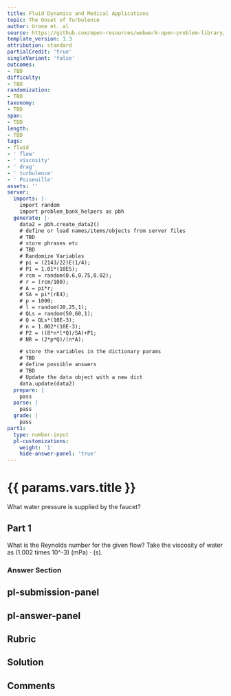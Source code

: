 ```yaml
---
title: Fluid Dynamics and Medical Applications
topic: The Onset of Turbulence
author: Urone et. al
source: https://github.com/open-resources/webwork-open-problem-library/tree/master/Contrib/BrockPhysics/College_Physics_Urone/12.Fluid_Dynamics_and_Medical_Applications/12-05.The_Onset_of_Turbulence/NU_U17_12_05_011.pg
template_version: 1.3
attribution: standard
partialCredit: 'true'
singleVariant: 'false'
outcomes:
- TBD
difficulty:
- TBD
randomization:
- TBD
taxonomy:
- TBD
span:
- TBD
length:
- TBD
tags:
- fluid
- ' flow'
- ' viscosity'
- ' drag'
- ' turbulence'
- ' Poiseuille'
assets: ''
server:
  imports: |-
    import random
    import problem_bank_helpers as pbh
  generate: |-
    data2 = pbh.create_data2()
    # define or load names/items/objects from server files
    # TBD
    # store phrases etc
    # TBD
    # Randomize Variables
    # pi = (2143/22)E(1/4);
    # P1 = 1.01*(10E5);
    # rcm = random(0.6,0.75,0.02);
    # r = (rcm/100);
    # A = pi*r;
    # SA = pi*(rE4);
    # p = 1000;
    # l = random(20,25,1);
    # QLs = random(50,60,1);
    # Q = QLs*(10E-3);
    # n = 1.002*(10E-3);
    # P2 = ((8*n*l*Q)/SA)+P1;
    # NR = (2*p*Q)/(n*A);

    # store the variables in the dictionary params
    # TBD
    # define possible answers
    # TBD
    # Update the data object with a new dict
    data.update(data2)
  prepare: |
    pass
  parse: |
    pass
  grade: |
    pass
part1:
  type: number-input
  pl-customizations:
    weight: '1'
    hide-answer-panel: 'true'
---
```


# {{ params.vars.title }} 


What water pressure is supplied by the faucet?

## Part 1 
What is the Reynolds number for the given flow? Take the viscosity of water as (1.002 times 10^-3) (mPa) $\cdot$ (s). 


 ### Answer Section


## pl-submission-panel 


## pl-answer-panel 


## Rubric 


## Solution 


## Comments 


